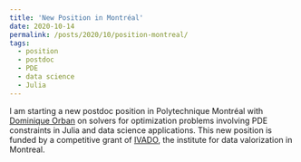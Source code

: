 ```yaml
---
title: 'New Position in Montréal'
date: 2020-10-14
permalink: /posts/2020/10/position-montreal/
tags:
  - position
  - postdoc
  - PDE
  - data science
  - Julia
---
```


I am starting a new postdoc position in Polytechnique Montréal with [Dominique Orban](https://dpo.github.io/) on solvers for optimization problems involving PDE constraints in Julia and data science applications.
This new position is funded by a competitive grant of [IVADO](https://ivado.ca/), the institute for data valorization in Montreal.
